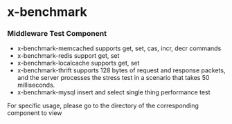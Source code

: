 # x-benchmark

### Middleware Test Component

* x-benchmark-memcached supports get, set, cas, incr, decr commands
* x-benchmark-redis support get, set
* x-benchmark-localcache supports get, set
* x-benchmark-thrift supports 128 bytes of request and response packets, and the server processes the stress test in a scenario that takes 50 milliseconds.
* x-benchmark-mysql insert and select single thing performance test

For specific usage, please go to the directory of the corresponding component to view
